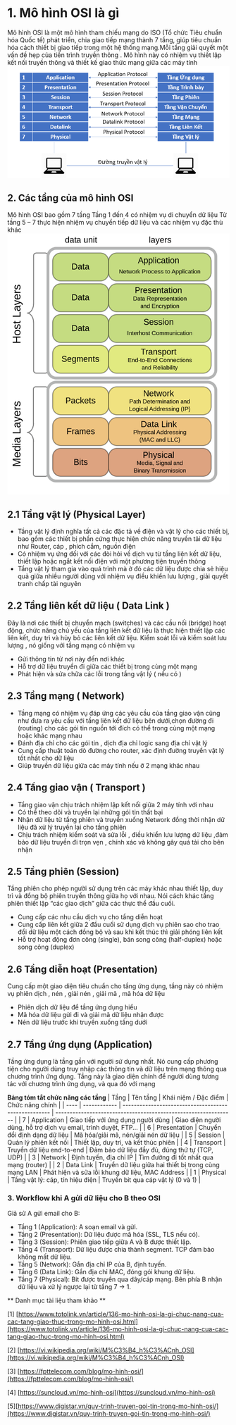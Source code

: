 # 1. Mô hình OSI là gì
Mô hình OSI là một mô hình tham chiếu mạng do ISO (Tổ chức Tiêu chuẩn hóa Quốc tế) phát triển, chia giao tiếp mạng thành 7 tầng, giúp tiêu chuẩn hóa cách thiết bị giao tiếp trong một hệ thống mạng.Mỗi tầng giải quyết một vấn đề hẹp của tiến trình truyền thông . Mô hình này có nhiệm vụ thiết lập kết nối truyền thông và thiết kế giao thức mạng giữa các máy tính 
![alt text](image-2.png)
## 2. Các tầng của mô hình OSI
Mô hình OSI bao gồm 7 tầng
Tầng 1 đến 4 có nhiệm vụ di chuyển dữ liệu
Từ tầng 5 – 7 thực hiện nhiệm vụ chuyển tiếp dữ liệu và các nhiệm vụ đặc thù khác 
![alt text](image-1.png)
## 2.1 Tầng vật lý (Physical Layer)
- Tầng vật lý định nghĩa tất cả các đặc tả về điện và vật lý cho các thiết bị, bao gồm các thiết bị phần cứng thực hiện chức năng truyền tải dữ liệu như Router, cáp , phích cắm, nguồn điện
- Có nhiệm vụ ứng đối với các đòi hỏi về dịch vụ từ tầng liên kết dữ liệu, thiết lập hoặc ngắt kết nối điện với một phương tiện truyền thông
- Tầng vật lý tham gia vào quá trình mà ở đó các dữ liệu được chia sẻ hiệu quả giữa nhiều người dùng với nhiệm vụ điều khiển lưu lượng , giải quyết tranh chấp tài nguyên 

## 2.2 Tầng liên kết dữ liệu ( Data Link )
Đây là nơi các thiết bị chuyển mạch (switches) và các cầu nối (bridge) hoạt động, chức năng chủ yếu của tầng liên kết dữ liệu là thực hiện thiết lập các liên kết, duy trì và hủy bỏ các liên kết dữ liệu. Kiểm soát lỗi và kiểm soát lưu lượng , nó giống với tầng mạng có nhiệm vụ
- Gửi thông tin từ nơi này đến nơi khác
- Hỗ trợ dữ liệu truyền đi giữa các thiết bị trong cùng một mạng
- Phát hiện và sửa chữa các lỗi trong tầng vật lý ( nếu có )

## 2.3 Tầng mạng ( Network)
- Tầng mạng có nhiệm vụ đáp ứng các yêu cầu của tầng giao vận cũng như đưa ra yêu cầu với tầng liên kết dữ liệu bên dưới,chọn đường đi (routing) cho các gói tin nguồn tới đích có thể trong cùng một mạng hoặc khác mạng nhau
- Đánh địa chỉ cho các gói tin , dịch địa chỉ logic sang địa chỉ vật lý
- Cung cấp thuật toán dò đường cho router, xác định đường truyền vật lý tốt nhất cho dữ liệu
- Giúp truyền dữ liệu giữa các máy tính nếu ở 2 mạng khác nhau 

## 2.4 Tầng giao vận ( Transport )
- Tầng giao vận chịu trách nhiệm lập kết nối giữa 2 máy tính với nhau 
- Có thể theo dõi và truyền lại những gói tin thất bại 
- Nhận dữ liệu từ tầng phiên và truyển xuống Network đồng thời nhận dữ liệu đã xử lý truyền lại cho tầng phiên 
- Chịu trách nhiệm kiểm soát và sửa lỗi , điều khiển lưu lượng dữ liệu ,đảm bảo dữ liệu truyền đi trọn vẹn , chính xác và không gây quá tải cho bên nhận

## 2.5 Tầng phiên (Session)
Tầng phiên cho phép người sử dụng trên các máy khác nhau thiết lập, duy trì và đồng bộ phiên truyền thông giữa họ với nhau. Nói cách khác tầng phiên thiết lập “các giao dịch” giữa các thực thể đầu cuối.
- Cung cấp các nhu cầu dịch vụ cho tầng diễn hoạt 
- Cung cấp liên kết giữa 2 đầu cuối sử dụng dịch vụ phiên sao cho trao đổi dữ liệu một cách đồng bộ và sau khi kết thúc thì giải phóng liên kết 
- Hỗ trợ hoạt động đơn công (single), bán song công (half-duplex) hoặc song công (duplex)

## 2.6 Tầng diễn hoạt (Presentation)
Cung cấp một giao diện tiêu chuẩn cho tầng ứng dụng, tầng này có nhiệm vụ phiên dịch , nén , giải nén , giải mã , mã hóa dữ liệu 
- Phiên dịch dữ liệu để tầng ứng dụng hiểu
- Mã hóa dữ liệu gửi đi và giải mã dữ liệu nhận được
- Nén dữ liệu trước khi truyền xuống tầng dưới

## 2.7 Tầng ứng dụng (Application)
Tầng ứng dụng là tầng gần với người sử dụng nhất. Nó cung cấp phương tiện cho người dùng truy nhập các thông tin và dữ liệu trên mạng thông qua chương trình ứng dụng. Tầng này là giao diện chính để người dùng tương tác với chương trình ứng dụng, và qua đó với mạng

**Bảng tóm tắt chức năng các tầng**
| Tầng | Tên tầng     | Khái niệm / Đặc điểm                                 | Chức năng chính                                                 |
| ---- | ------------ | ---------------------------------------------------- | --------------------------------------------------------------- |
| 7    | Application  | Giao tiếp với ứng dụng người dùng                    | Giao diện người dùng, hỗ trợ dịch vụ email, trình duyệt, FTP... |
| 6    | Presentation | Chuyển đổi định dạng dữ liệu                         | Mã hóa/giải mã, nén/giải nén dữ liệu                            |
| 5    | Session      | Quản lý phiên kết nối                                | Thiết lập, duy trì, và kết thúc phiên                           |
| 4    | Transport    | Truyền dữ liệu end-to-end                            | Đảm bảo dữ liệu đầy đủ, đúng thứ tự (TCP, UDP)                  |
| 3    | Network      | Định tuyến, địa chỉ IP                               | Tìm đường đi tốt nhất qua mạng (router)                         |
| 2    | Data Link    | Truyền dữ liệu giữa hai thiết bị trong cùng mạng LAN | Phát hiện và sửa lỗi khung dữ liệu, MAC Address                 |
| 1    | Physical     | Tầng vật lý: cáp, tín hiệu điện                      | Truyền bit qua cáp vật lý (0 và 1)                              |

### 3. Workflow khi A gửi dữ liệu cho B theo OSI
Giả sử A gửi email cho B:
- Tầng 1 (Application): A soạn email và gửi.
- Tầng 2 (Presentation): Dữ liệu được mã hóa (SSL, TLS nếu có).
- Tầng 3 (Session): Phiên giao tiếp giữa A và B được thiết lập.
- Tầng 4 (Transport): Dữ liệu được chia thành segment. TCP đảm bảo không mất dữ liệu.
- Tầng 5 (Network): Gắn địa chỉ IP của B, định tuyến.
- Tầng 6 (Data Link): Gắn địa chỉ MAC, đóng gói khung dữ liệu.
- Tầng 7 (Physical): Bit được truyền qua dây/cáp mạng.
Bên phía B nhận dữ liệu và xử lý ngược lại từ tầng 7 → 1.
 
 ** Danh mục tài liệu tham khảo **

[1] [https://www.totolink.vn/article/136-mo-hinh-osi-la-gi-chuc-nang-cua-cac-tang-giao-thuc-trong-mo-hinh-osi.html](https://www.totolink.vn/article/136-mo-hinh-osi-la-gi-chuc-nang-cua-cac-tang-giao-thuc-trong-mo-hinh-osi.html)

[2] [https://vi.wikipedia.org/wiki/M%C3%B4_h%C3%ACnh_OSI](https://vi.wikipedia.org/wiki/M%C3%B4_h%C3%ACnh_OSI)

[3] [https://fpttelecom.com/blog/mo-hinh-osi/](https://fpttelecom.com/blog/mo-hinh-osi/)

[4] [https://suncloud.vn/mo-hinh-osi](https://suncloud.vn/mo-hinh-osi)

[5][https://www.digistar.vn/quy-trinh-truyen-goi-tin-trong-mo-hinh-osi/](https://www.digistar.vn/quy-trinh-truyen-goi-tin-trong-mo-hinh-osi/)
